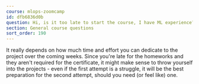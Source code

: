 ```yaml
---
course: mlops-zoomcamp
id: dfb6836d0b
question: Hi, is it too late to start the course, I have ML experience?
section: General course questions
sort_order: 190
---
```


It really depends on how much time and effort you can dedicate to the project over the coming weeks. Since you're late for the homeworks and they aren't required for the certificate, it might make sense to throw yourself into the projects - even if the first attempt is a struggle, it will be the best preparation for the second attempt, should you need (or feel like) one.

